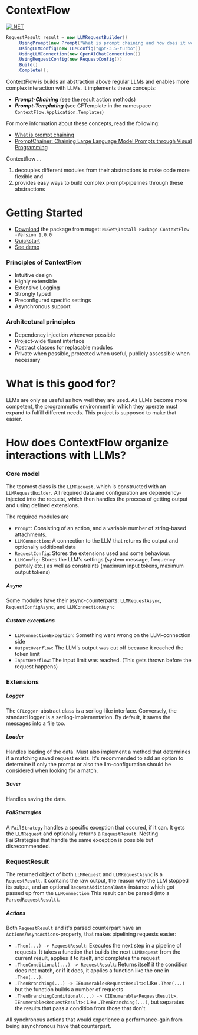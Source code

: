 # ContextFlow
[![.NET](https://github.com/DavideWiest/ContextFlow/actions/workflows/dotnet-desktop.yml/badge.svg)](https://github.com/DavideWiest/ContextFlow/actions/workflows/dotnet-desktop.yml)

```cs
RequestResult result = new LLMRequestBuilder()
    .UsingPrompt(new Prompt("What is prompt chaining and how does it work?"))
    .UsingLLMConfig(new LLMConfig("gpt-3.5-turbo"))
    .UsingLLMConnection(new OpenAIChatConnection())
    .UsingRequestConfig(new RequestConfig())
    .Build()
    .Complete();
```

ContextFlow is builds an abstraction above regular LLMs and enables more complex interaction with LLMs. It implements these concepts:
- ***Prompt-Chaining*** (see the result action methods)
- ***Prompt-Templating*** (see CFTemplate in the namespace `ContextFlow.Application.Templates`)

For more information about these concepts, read the following:
- [What is prompt chaining](https://promptengineering.org/getting-started-with-prompt-chaining/)
- [PromptChainer: Chaining Large Language Model Prompts through Visual Programming](https://arxiv.org/pdf/2203.06566.pdf)

Contextflow ...
1. decouples different modules from their abstractions to make code more flexible and 
2. provides easy ways to build complex prompt-pipelines through these abstractions

# Getting Started
- [Download](https://www.nuget.org/packages/ContextFlow/) the package from nuget: `NuGet\Install-Package ContextFlow -Version 1.0.0`
- [Quickstart](https://github.com/DavideWiest/ContextFlow/wiki/Quickstart#walkthrough)
- [See demo](https://github.com/DavideWiest/ContextFlow/tree/master/Demo)


### Principles of ContextFlow
- Intuitive design
- Highly extensible
- Extensive Logging
- Strongly typed
- Preconfigured specific settings
- Asynchronous support

### Architectural principles
- Dependency injection whenever possible
- Project-wide fluent interface
- Abstract classes for replacable modules
- Private when possible, protected when useful, publicly assessible when necessary

# What is this good for?
LLMs are only as useful as how well they are used. 
As LLMs become more competent, the programmatic environment in which they operate must expand to fulfill different needs. This project is supposed to make that easier.

# How does ContextFlow organize interactions with LLMs?

### Core model
The topmost class is the `LLMRequest`, which is constructed with an  `LLMRequestBuilder`. All required data and configuration are dependency-injected into the request, which then handles the process of getting output and using defined extensions.

The required modules are
- `Prompt`: Consisting of an action, and a variable number of string-based attachments.
- `LLMConnection`: A connection to the LLM that returns the output and optionally additional data
- `RequestConfig`: Stores the extensions used and some behaviour.
- `LLMConfig`: Stores the LLM's settings (system message, frequency pentaly etc.) as well as constraints (maximum input tokens, maximum output tokens)

##### Async
Some modules have their async-counterparts: `LLMRequestAsync`, `RequestConfigAsync`, and `LLMConnectionAsync`

##### Custom exceptions
- `LLMConnectionException`: Something went wrong on the LLM-connection side
- `OutputOverflow`: The LLM's output was cut off because it reached the token limit
- `ÌnputOverflow`: The input limit was reached. (This gets thrown before the request happens)

### Extensions

##### Logger
The `CFLogger`-abstract class is a serilog-like interface. Conversely, the standard logger is a serilog-implementation. By default, it saves the messages into a file too.
##### Loader
Handles loading of the data. Must also implement a method that determines if a matching saved request exists. 
It's recommended to add an option to determine if only the prompt or also the llm-configuration should be considered when looking for a match.
##### Saver
Handles saving the data. 
##### FailStrategies
A `FailStrategy` handles a specific exception that occured, if it can. It gets the `LLMRequest` and optionally returns a `RequestResult`. 
Nesting FailStrategies that handle the same exception is possible but disrecommended.
### RequestResult
The returned object of both `LLMRequest` and `LLMRequestAsync` is a `RequestResult`. It contains the raw output, the reason why the LLM stopped its output, and an optional `RequestAdditionalData`-instance which got passed up from the `LLMConnection`
This result can be parsed (into a `ParsedRequestResult`).
##### Actions
Both `RequestResult` and it's parsed counterpart have an `Actions`/`AsyncActions`-property, that makes pipelining requests easier:

- `.Then(...) -> RequestResult`: Executes the next step in a pipeline of requests. It takes a function that builds the next `LLMRequest` from the current result, applies it to itself, and completes the request
- `.ThenConditional(...) -> RequestResult`: Returns itself it the condition does not match, or if it does, it applies a function like the one in `.Then(...)`.
- `.ThenBranching(...) -> IEnumerable<RequestResult>`: Like `.Then(...)` but the function builds a number of requests
- `.ThenBranchingConditional(...) -> (IEnumerable<RequestResult>, IEnumerable<RequestResult>`: Like `.ThenBranching(...)`, but separates the results that pass a condition from those that don't.

All synchronous actions that would experience a performance-gain from being asynchronous have that counterpart.
